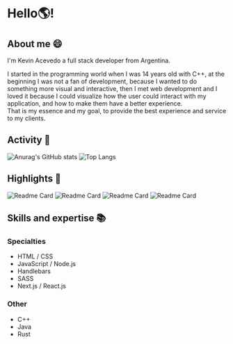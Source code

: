 
# Hello:earth_americas:!
## About me :smile:
I'm Kevin Acevedo a full stack developer from Argentina. 

I started in the programming world when I was 14 years old with C++, at the beginning I was not a fan of development, because I wanted to do something more visual and interactive, then I met web development and I loved it because I could visualize how the user could interact with my application, and how to make them have a better experience.  
That is my essence and my goal, to provide the best experience and service to my clients. 
## Activity :memo:
![Anurag's GitHub stats](https://github-readme-stats.vercel.app/api?username=kesocial&show_icons=true&count_private=true&hide_border=true&theme=radical&icon_color=fe428e&custom_title=Stats) ![Top Langs](https://github-readme-stats.vercel.app/api/top-langs/?username=kesocial&hide_border=true&layout=compact&theme=radical)
## Highlights :rocket:
![Readme Card](https://github-readme-stats.vercel.app/api/pin/?username=kesocial&repo=ChallengeScrapper&theme=radical&hide_border=true)  ![Readme Card](https://github-readme-stats.vercel.app/api/pin/?username=kesocial&repo=Olimpiadas2022&theme=radical&hide_border=true)
![Readme Card](https://github-readme-stats.vercel.app/api/pin/?username=kesocial&repo=RustAPI&theme=radical&hide_border=true)  ![Readme Card](https://github-readme-stats.vercel.app/api/pin/?username=kesocial&repo=map-box-visualizer&theme=radical&hide_border=true)
## Skills and expertise :books:
### Specialties
 -  HTML  / CSS  
 - JavaScript  / Node.js 
 - Handlebars
 - SASS
 -  Next.js / React.js  
### Other
 -  C++  
 -  Java
 -  Rust
